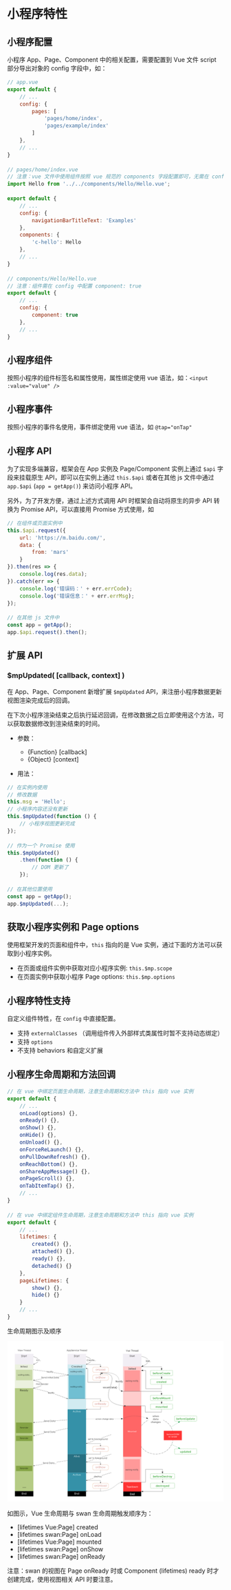 # 小程序特性

## 小程序配置

小程序 App、Page、Component 中的相关配置，需要配置到 Vue 文件 script 部分导出对象的 config 字段中，如：

```javascript
// app.vue
export default {
    // ...
    config: {
        pages: [
            'pages/home/index',
            'pages/example/index'
        ]
    },
    // ...
}

// pages/home/index.vue
// 注意：vue 文件中使用组件按照 vue 规范的 components 字段配置即可，无需在 config 中配置 usingComponents
import Hello from '../../components/Hello/Hello.vue';

export default {
    // ...
    config: {
        navigationBarTitleText: 'Examples'
    },
    components: {
        'c-hello': Hello
    },
    // ...
}

// components/Hello/Hello.vue
// 注意：组件需在 config 中配置 component: true
export default {
    // ...
    config: {
        component: true
    },
    // ...
}

```

## 小程序组件
按照小程序的组件标签名和属性使用，属性绑定使用 vue 语法，如：`<input :value="value" />`

## 小程序事件
按照小程序的事件名使用，事件绑定使用 vue 语法，如 `@tap="onTap"`

## 小程序 API
为了实现多端兼容，框架会在 App 实例及 Page/Component 实例上通过 `$api` 字段来挂载原生 API，即可以在实例上通过 `this.$api` 或者在其他 js 文件中通过 `app.$api` (`app = getApp()`) 来访问小程序 API。

另外，为了开发方便，通过上述方式调用 API 时框架会自动将原生的异步 API 转换为 Promise API，可以直接用 Promise 方式使用，如

```javascript
// 在组件或页面实例中
this.$api.request({
    url: 'https://m.baidu.com/', 
    data: {
        from: 'mars' 
    }
}).then(res => {
    console.log(res.data);
}).catch(err => {
    console.log('错误码：' + err.errCode);
    console.log('错误信息：' + err.errMsg);
});

// 在其他 js 文件中
const app = getApp();
app.$api.request().then();

```


## 扩展 API

### $mpUpdated( [callback, context] )

在 App、Page、Component 新增扩展 `$mpUpdated` API，来注册小程序数据更新视图渲染完成后的回调。

在下次小程序渲染结束之后执行延迟回调，在修改数据之后立即使用这个方法，可以获取数据修改到渲染结束的时间。

- 参数：

    - {Function} [callback]
    - {Object} [context]

- 用法：


```javascript
// 在实例内使用
// 修改数据
this.msg = 'Hello';
// 小程序内容还没有更新
this.$mpUpdated(function () {
    // 小程序视图更新完成
});

// 作为一个 Promise 使用
this.$mpUpdated()
    .then(function () {
        // DOM 更新了
    });

// 在其他位置使用
const app = getApp();
app.$mpUpdated(...);
```

## 获取小程序实例和 Page options
使用框架开发的页面和组件中，`this` 指向的是 Vue 实例，通过下面的方法可以获取到小程序实例。

- 在页面或组件实例中获取对应小程序实例: `this.$mp.scope`
- 在页面实例中获取小程序 Page options: `this.$mp.options`

## 小程序特性支持

自定义组件特性，在 `config` 中直接配置。

- 支持 `externalClasses` （调用组件传入外部样式类属性时暂不支持动态绑定）
- 支持 `options`
- 不支持 behaviors 和自定义扩展


## 小程序生命周期和方法回调

```javascript
// 在 vue 中绑定页面生命周期，注意生命周期和方法中 this 指向 vue 实例
export default {
    // ...
    onLoad(options) {},
    onReady() {},
    onShow() {},
    onHide() {},
    onUnload() {},
    onForceReLaunch() {},
    onPullDownRefresh() {},
    onReachBottom() {},
    onShareAppMessage() {},
    onPageScroll() {},
    onTabItemTap() {},
    // ...
}

// 在 vue 中绑定组件生命周期，注意生命周期和方法中 this 指向 vue 实例
export default {
    // ...
    lifetimes: {
        created() {},
        attached() {},
        ready() {},
        detached() {}
    },
    pageLifetimes: {
        show() {},
        hide() {}
    }
    // ...
}
```
生命周期图示及顺序

![生命周期图示](../assets/lifecycle.png)

如图示，Vue 生命周期与 swan 生命周期触发顺序为：

- [lifetimes Vue:Page] created
- [lifetimes swan:Page] onLoad
- [lifetimes Vue:Page] mounted
- [lifetimes swan:Page] onShow
- [lifetimes swan:Page] onReady

注意：swan 的视图在 Page onReady 时或 Component (lifetimes) ready 时才创建完成，使用视图相关 API 时要注意。
